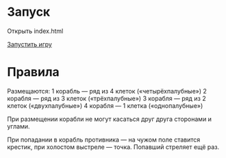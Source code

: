 # Запуск

Открыть index.html

[Запустить игру](https://htmlpreview.github.io/?https://github.com/grinat/sea-battle/blob/master/index.html)

# Правила 

Размещаются:
1 корабль — ряд из 4 клеток («четырёхпалубные»)
2 корабля — ряд из 3 клеток («трёхпалубные»)
3 корабля — ряд из 2 клеток («двухпалубные»)
4 корабля — 1 клетка («однопалубные»)

При размещении корабли не могут касаться друг друга сторонами и углами. 

При попадании в корабль противника — на чужом поле ставится крестик, при холостом выстреле — точка. Попавший стреляет ещё раз.
